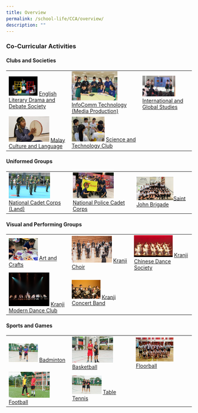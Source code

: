 ```yaml
---
title: Overview
permalink: /school-life/CCA/overview/
description: ""
---
```

### Co-Curricular Activities

#### Clubs and Societies

|  	|  	|  	|
|---	|---	|---	|
| <img src="/images/cca1.png" style="width:50%"> [English Literary Drama and Debate Society](web)	| <img src="/images/cca2.png" style="width:70%"> [InfoComm Technology (Media Production)](web) 	| <img src="/images/cca3.png" style="width:70%"> [International and Global Studies](web) 	|
| <img src="/images/cca4.png" style="width:70%">  [Malay Culture and Language](web) 	| <img src="/images/cca5.png" style="width:50%"> [Science and Technology Club](web)	|  	|

#### Uniformed Groups

|  	|  	|  	|
|---	|---	|---	|
| <img src="/images/cca6.png" style="width:70%"> [National Cadet Corps (Land)](web) 	| <img src="/images/cca7.png" style="width:70%"> [National Police Cadet Corps](web) 	| <img src="/images/cca8.png" style="width:70%">[Saint John Brigade](web) 	|

#### Visual and Performing Groups

|  	|  	|  	|
|---	|---	|---	|
| <img src="/images/cca9.png" style="width:50%"> [Art and Crafts](web)	| <img src="/images/cca10.png" style="width:70%"> [Kranji Choir](web) 	| <img src="/images/cca11.png" style="width:70%"> [Kranji Chinese Dance Society](web) 	|
| <img src="/images/cca12.png" style="width:70%">  [Kranji Modern Dance Club](web) 	| <img src="/images/cca13.png" style="width:50%"> [Kranji Concert Band](web)	|  	|

#### Sports and Games

|  	|  	|  	|
|---	|---	|---	|
| <img src="/images/cca14.png" style="width:50%"> [Badminton](web)	| <img src="/images/cca15.png" style="width:70%"> [Basketball](web) 	| <img src="/images/cca16.png" style="width:70%"> [Floorball](web) 	|
| <img src="/images/cca17.png" style="width:70%">  [Football](web) 	| <img src="/images/cca18.png" style="width:50%"> [Table Tennis](web)	|  	|